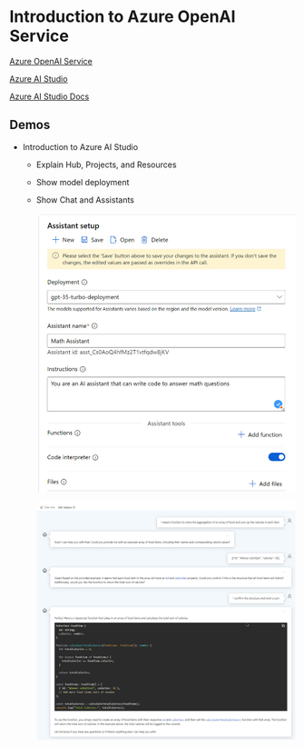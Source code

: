 # Introduction to Azure OpenAI Service

[Azure OpenAI Service](https://learn.microsoft.com/en-us/azure/ai-services/openai/)

[Azure AI Studio](https://ai.azure.com/)

[Azure AI Studio Docs](https://learn.microsoft.com/en-us/azure/ai-studio/concepts/ai-resources)

## Demos 

- Introduction to Azure AI Studio

    - Explain Hub, Projects, and Resources
    - Show model deployment
    - Show Chat and Assistants

        ![assistant-setup](_images/assistant-setup.jpg)

        ![assistant](_images/assistant.jpg)

